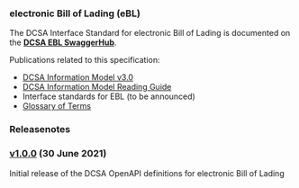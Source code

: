 ### electronic Bill of Lading (eBL)

The DCSA Interface Standard for electronic Bill of Lading is documented on the [**DCSA EBL SwaggerHub**](https://app.swaggerhub.com/apis/dcsaorg/DCSA_EBL).

Publications related to this specification:
- [DCSA Information Model v3.0](https://dcsa.org/wp-content/uploads/2020/12/20201208-DCSA-P1-DCSA-Information-Model-v3.0-FINAL.pdf)
-	[DCSA Information Model Reading Guide]( https://dcsa.org/wp-content/uploads/2020/07/DCSA-Information-Model-2.0-Reading-Guide-vF.pdf)
- Interface standards for EBL (to be announced)
-	[Glossary of Terms](https://knowledge.dcsa.org/s/glossary)

### Releasenotes

### [v1.0.0](https://app.swaggerhub.com/apis-docs/dcsaorg/DCSA_EBL/1.0.0) (30 June 2021)

Initial release of the DCSA OpenAPI definitions for electronic Bill of Lading
